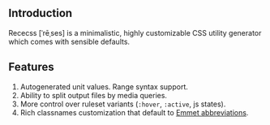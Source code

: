 ## Introduction

Rececss [ˈrēˌses] is a minimalistic, highly customizable CSS utility generator which comes with sensible defaults.

## Features
1. Autogenerated unit values. Range syntax support.
2. Ability to split output files by media queries.
3. More control over ruleset variants (`:hover`, `:active`, js states).
4. Rich classnames customization that default to [Emmet abbreviations](https://docs.emmet.io/cheat-sheet).